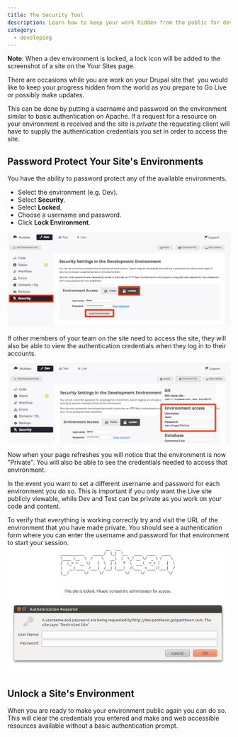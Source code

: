 ```yaml
---
title: The Security Tool
description: Learn how to keep your work hidden from the public for development or updates.
category:
  - developing
---
```


**Note**: When a dev environment is locked, a lock icon will be added to the screenshot of a site on the Your Sites page.

There are occasions while you are work on your Drupal site that  you would like to keep your progress hidden from the world as you prepare to Go Live or possibly make updates.

This can be done by putting a username and password on the environment similar to basic authentication on Apache. If a request for a resource on your environment is received and the site is _private_ the requesting client will have to supply the authentication credentials you set in order to access the site.

## Password Protect Your Site's Environments


You have the ability to password protect any of the available environments.

- Select the environment (e.g. Dev).
- Select **Security**.
- Select **Locked**.
- Choose a username and password.
- Click **Lock Environment**.

![Lock environment](/source/docs/assets/images/lock-environment.png)

If other members of your team on the site need to access the site, they will also be able to view the authentication credentials when they log in to their accounts.

![Credentials](/source/docs/assets/images/environment-access.png)

Now when your page refreshes you will notice that the environment is now "Private". You will also be able to see the credentials needed to access that environment.

In the event you want to set a different username and password for each environment you do so. This is important if you only want the Live site publicly viewable, while Dev and Test can be private as you work on your code and content.


To verify that everything is working correctly try and visit the URL of the environment that you have made private. You should see a authentication form where you can enter the username and password for that environment to start your session.  
![](/source/docs/assets/images/desk_images/62465.png)
## Unlock a Site's Environment




When you are ready to make your environment public again you can do so. This will clear the credentials you entered and make and web accessible resources available without a basic authentication prompt.
